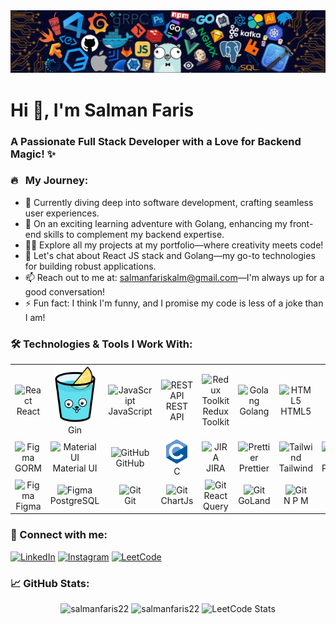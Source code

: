  <img src="img.webp" alt="Description" class="inline-image">

# Hi 👋, I'm Salman Faris


### A Passionate Full Stack Developer with a Love for Backend Magic! ✨

### 🔥 &nbsp; My Journey:

- 🔭 Currently diving deep into software development, crafting seamless user experiences.
- 🌱 On an exciting learning adventure with Golang, enhancing my front-end skills to complement my backend expertise.
- 👨‍💻 Explore all my projects at my portfolio—where creativity meets code!
- 💬 Let's chat about React JS stack and Golang—my go-to technologies for building robust applications.
- 📫 Reach out to me at: salmanfariskalm@gmail.com—I'm always up for a good conversation!
- ⚡ Fun fact: I think I'm funny, and I promise my code is less of a joke than I am!



### 🛠️ Technologies & Tools I Work With:

<table align="center">
  <tr>
    <td align="center"><img src="https://techstack-generator.vercel.app/react-icon.svg" alt="React" width="65" /><br>React</td>
    <td align="center"><img src="https://raw.githubusercontent.com/gin-gonic/logo/master/color.png" alt="Gin" width="65" /><br>Gin</td>
    <td align="center"><img src="https://techstack-generator.vercel.app/js-icon.svg" alt="JavaScript" width="65" /><br>JavaScript</td>
    <td align="center"><img src="https://techstack-generator.vercel.app/restapi-icon.svg" alt="REST API" width="62" /><br>REST API</td>
    <td align="center"><img src="https://techstack-generator.vercel.app/redux-icon.svg" alt="Redux Toolkit" width="62" /><br>Redux Toolkit</td>
    <td align="center"><img src="https://miro.medium.com/v2/resize:fit:500/1*lSUb1T4YW1td0UskwsGZ1w.gif" alt="Golang" width="48" /><br>Golang</td>
    <td align="center"><img src="https://skillicons.dev/icons?i=html" alt="HTML5" width="48" /><br>HTML5</td>
    <td align="center"><img src="https://skillicons.dev/icons?i=css" alt="CSS" width="48" /><br>CSS</td>
    <td align="center"><img src="https://skillicons.dev/icons?i=bootstrap" alt="Bootstrap" width="48" /><br>Bootstrap</td>
  </tr>
  <tr>
    <td align="center"><img src="https://avatars.githubusercontent.com/u/15127678?s=48&v=4" alt="Figma" width="40" /><br>GORM</td>
    <td align="center"><img src="https://cdn.jsdelivr.net/gh/devicons/devicon/icons/materialui/materialui-original.svg" height="40" alt="Material UI" /><br>Material UI</td>
    <td align="center"><img src="https://techstack-generator.vercel.app/github-icon.svg" alt="GitHub" width="65" /><br>GitHub</td>
    <td align="center"><img src="https://raw.githubusercontent.com/devicons/devicon/master/icons/c/c-original.svg" alt="C" width="40" /><br>C</td>
    <td align="center"><img src="https://w7.pngwing.com/pngs/935/1018/png-transparent-jira-cloud-macos-bigsur-icon-thumbnail.png" alt="JIRA" width="62" /><br>JIRA</td>
    <td align="center"><img src="https://techstack-generator.vercel.app/prettier-icon.svg" alt="Prettier" width="62" /><br>Prettier</td>
    <td align="center"><img src="https://skillicons.dev/icons?i=tailwind" alt="Tailwind" width="48" /><br>Tailwind</td>
    <td align="center"><img src="https://www.vectorlogo.zone/logos/getpostman/getpostman-icon.svg" alt="Postman" width="40" /><br>Postman</td>
    <td align="center"><img src="http://jwt.io/img/icon.svg" alt="JWT" width="62" /><br>JWT</td>
  
  </tr>
   <tr>
  <td align="center"><img src="https://www.vectorlogo.zone/logos/figma/figma-icon.svg" alt="Figma" width="40" /><br>Figma</td>
  <td align="center"><img src="https://camo.githubusercontent.com/8ac99a8f9df10832e35eb2fb7fad603424fa19b103551cdebf76cbae20d9ef0c/68747470733a2f2f736b696c6c69636f6e732e6465762f69636f6e733f693d706f737467726573" 
      alt="Figma" width="40" /><br>PostgreSQL</td>
  <td align="center"><img src="https://user-images.githubusercontent.com/25181517/192108372-f71d70ac-7ae6-4c0d-8395-51d8870c2ef0.png" alt="Git" width="48" /><br>Git</td>
  <td align="center"><img src="https://www.chartjs.org/docs/latest/favicon.ico" alt="Git" width="48" /><br>ChartJs</td>
  <td align="center"><img src="https://logowik.com/content/uploads/images/react-query1721251933.logowik.com.webp" alt="Git" width="48" /><br>React Query</td>
  <td align="center"><img src="https://seeklogo.com/images/G/goland-logo-A068661F80-seeklogo.com.png" alt="Git" width="48" /><br>GoLand</td>
  <td align="center"><img src="https://upload.wikimedia.org/wikipedia/commons/thumb/d/db/Npm-logo.svg/2560px-Npm-logo.svg.png" alt="Git" width="48" /><br>N P M</td> 
  </tr>
</table>

### 🤝 Connect with me:

<p>
<a href="https://www.linkedin.com/in/salman-faris-50b664272/" target="_blank"><img src="https://raw.githubusercontent.com/rahuldkjain/github-profile-readme-generator/master/src/images/icons/Social/linked-in-alt.svg" alt="LinkedIn" height="30" width="40" /></a>
<a href="https://www.instagram.com/salmanfariz.________/" target="_blank"><img src="https://raw.githubusercontent.com/rahuldkjain/github-profile-readme-generator/master/src/images/icons/Social/instagram.svg" alt="Instagram" height="30" width="40" /></a>
<a href="https://leetcode.com/u/salman567633800/" target="_blank"><img src="https://raw.githubusercontent.com/rahuldkjain/github-profile-readme-generator/master/src/images/icons/Social/leet-code.svg" alt="LeetCode" height="30" width="40" /></a>
</p>

### 📈 GitHub Stats:


<p align="center">
    <img src="https://github-readme-stats.vercel.app/api?username=salmanfaris22&show_icons=true&locale=en" alt="salmanfaris22" width="33%" />
    <img src="https://github-readme-streak-stats.herokuapp.com/?user=salmanfaris22&" alt="salmanfaris22" width="33%" />
    <img src="https://leetcard.jacoblin.cool/salman567633800?font=patrick_hand" alt="LeetCode Stats" width="33%" />
</p>

